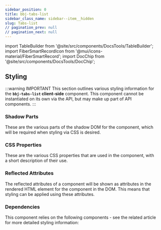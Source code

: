 ```yaml
---
sidebar_position: 0
title: bbj-tabs-list
sidebar_class_name: sidebar--item__hidden
slug: Tabs-list
// pagination_prev: null
// pagination_next: null
---
```


import TableBuilder from '@site/src/components/DocsTools/TableBuilder';
import FiberSmartRecordIcon from '@mui/icons-material/FiberSmartRecord';
import DocChip from '@site/src/components/DocsTools/DocChip';

<DocChip tooltipText="This component will render with a shadow DOM, an API built into the browser that facilitates encapsulation." label="Shadow" target="_blank" clickable={false} iconName='shadow' />

<DocChip tooltipText="The name of the web component that will render in the DOM." label="bbj-tabs-list" clickable={false} iconName='code'/>

## Styling

:::warning IMPORTANT
This section outlines various styling information for the **`bbj-tabs-list` client-side** component. This component cannot be instantiated on its own via the API, but may make up part of API components.
:::

### Shadow Parts
These are the various parts of the shadow DOM for the component, which will be required when styling via CSS is desired.
<TableBuilder tag='bbj-tabs-list' table="parts"/>

### CSS Properties

  These are the various CSS properties that are used in the component, with a short description of their use.
  
  <TableBuilder tag='bbj-tabs-list' table="properties"/>

### Reflected Attributes

  The reflected attributes of a component will be shown as attributes in the rendered HTML element for the component in the DOM. This means that styling can be applied using these attributes.
  
  <TableBuilder tag='bbj-tabs-list' table="reflects"/>

### Dependencies

  This component relies on the following components - see the related article for more detailed styling information:
  
  <TableBuilder tag='bbj-tabs-list' table="dependencies"/>
